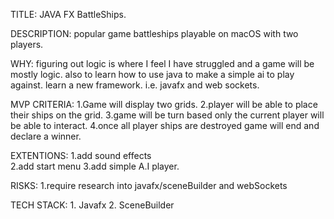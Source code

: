 TITLE:     JAVA FX BattleShips.

DESCRIPTION:  popular game battleships playable on macOS with two players.

WHY:    figuring out logic is where I feel I have
        struggled and a game will be mostly logic.
        also to learn how to use java to make
        a simple ai to play against.
        learn a new framework. i.e. javafx and web sockets.


MVP CRITERIA:   1.Game will display two grids.
                2.player will be able to place their ships on the grid.
                3.game will be turn based only the current player will be able to 
                interact.
                4.once all player ships are destroyed game will end and declare a winner.


EXTENTIONS:     1.add sound effects  
                2.add start menu
                3.add simple A.I player.

RISKS:          1.require research into javafx/sceneBuilder and webSockets


TECH STACK:     1. Javafx
                2. SceneBuilder
            
